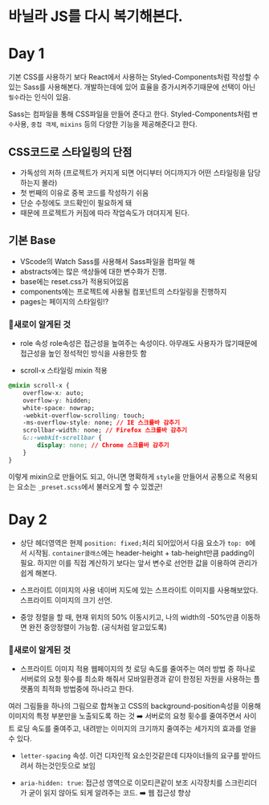 # 바닐라 JS를 다시 복기해본다.

# Day 1
기본 CSS를 사용하기 보다 React에서 사용하는 Styled-Components처럼 작성할 수 있는 Sass를 사용해본다. 개발하는데에 있어 효율을 증가시켜주기때문에 선택이 아닌 `필수`라는 인식이 있음.

Sass는 컴파일을 통해 CSS파일을 만들어 준다고 한다. Styled-Components처럼 `변수`사용, `중첩 객체`, `mixins` 등의 다양한 기능을 제공해준다고 한다.

## CSS코드로 스타일링의 단점
- 가독성의 저하 (프로젝트가 커지게 되면 어디부터 어디까지가 어떤 스타일링을 담당하는지 몰라)
- 첫 번째의 이유로 중복 코드를 작성하기 쉬움
- 단순 수정에도 코드확인이 필요하게 돼
- 때문에 프로젝트가 커짐에 따라 작업속도가 뎌뎌지게 된다.

## 기본 Base
- VScode의 Watch Sass를 사용해서 Sass파일을 컴파일 해
- abstracts에는 많은 색상들에 대한 변수화가 진행.
- base에는 reset.css가 적용되어있음
- components에는 프로젝트에 사용될 컴포넌트의 스타일링을 진행하지
- pages는 페이지의 스타일링!?

### 👏새로이 알게된 것
- role 속성
role속성은 접근성을 높여주는 속성이다. 아무래도 사용자가 많기때문에 접근성을 높인 정석적인 방식을 사용한듯 함

- scroll-x 스타일링 mixin 적용
```css
@mixin scroll-x {
    overflow-x: auto;
    overflow-y: hidden;
    white-space: nowrap;
    -webkit-overflow-scrolling: touch;
    -ms-overflow-style: none; // IE 스크롤바 감추기
    scrollbar-width: none; // Firefox 스크롤바 감추기
    &::-webkit-scrollbar {
        display: none; // Chrome 스크롤바 감추기
    }
}
```
이렇게 mixin으로 만들어도 되고, 아니면 명확하게 `style`을 만들어서 공통으로 적용되는 요소는 `_preset.scss`에서 불러오게 할 수 있겠군!

# Day 2
- 상단 헤더영역은 현제 `position: fixed;`처리 되어있어서 다음 요소가 `top: 0`에서 시작됨.
`container클래스`에는 header-height + tab-height만큼 padding이 필요. 
하지만 이를 직접 계산하기 보다는 앞서 변수로 선언한 값을 이용하여 관리가 쉽게 해본다.

- 스프라이트 이미지의 사용
네이버 지도에 있는 스프라이트 이미지를 사용해보았다.
스프라이트 이미지의 크기 선언.

- 중앙 정렬을 할 때, 현재 위치의 50% 이동시키고, 나의 width의 -50%만큼 이동하면 완전 중앙정렬이 가능함. (공식처럼 알고있도록)

### 👏새로이 알게된 것
- 스프라이트 이미지 적용
웹페이지의 첫 로딩 속도를 줄여주는 여러 방법 중 하나로 서버로의 요청 횟수를 최소화 해줘서 모바일환경과 같이 한정된 자원을 사용하는 플랫폼의 최적화 방법중에 하나라고 한다.

여러 그림들을 하나의 그림으로 합쳐놓고 CSS의 background-position속성을 이용해 이미지의 특정 부분만을 노출되도록 하는 것 ➡️ 서버로의 요청 횟수를 줄여주면서 사이트 로딩 속도를 줄여주고, 내려받는 이미지의 크기까지 줄여주는 세가지의 효과를 얻을 수 있다.

- `letter-spacing` 속성. 이건 디자인적 요소인것같은데 디자이너들의 요구를 받아드려서 하는것인듯으로 보임

- `aria-hidden: true`: 접근성 영역으로 이모티콘같이 보조 시각장치를 스크린리더가 굳이 읽지 않아도 되게 알려주는 코드. ➡️ 웹 접근성 향상